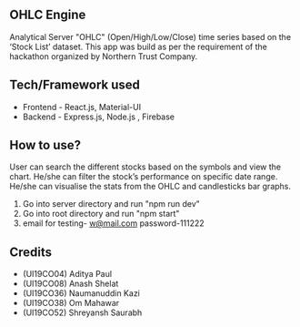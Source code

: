 ## OHLC Engine  
Analytical Server "OHLC" (Open/High/Low/Close) time series based on the ‘Stock List’ dataset.  This app was build as per the requirement of the hackathon organized by Northern Trust Company.  
## Tech/Framework used  
* Frontend - React.js, Material-UI 
* Backend - Express.js, Node.js  , Firebase
## How to use?  
User can search the different stocks based on the symbols and view the chart. He/she can filter the stock’s performance on specific date range. He/she can visualise the stats from the OHLC and candlesticks bar graphs.  
1. Go into server directory and run "npm run dev"
2. Go into root directory and run "npm start"
3. email for testing- w@mail.com password-111222
## Credits  
* (UI19CO04) Aditya Paul  
* (UI19CO08) Anash Shelat  
* (UI19CO36) Naumanuddin Kazi  
* (UI19CO38) Om Mahawar
* (UI19CO52) Shreyansh Saurabh
